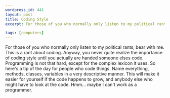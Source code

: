 ```yaml
--- 
wordpress_id: 441
layout: post
title: Coding Style
excerpt: For those of you who normally only listen to my political rants, bear with me.  This is a rant about coding.  Anyway, you never quite realize the importance of coding style until you actually are handed someone elses code.  Programming is not that hard, except for the complex lexicon it uses.  So here's a tip of the day for people who code things.  Name everything, methods, classes, variables in a very descriptive manner.  This will make it easier for yourself if the code happens to grow, and anybody else who might have to look at the code.  Hmm... maybe I can't work as a programmer.

tags: [computers]
---
```


For those of you who normally only listen to my political rants, bear with me.  This is a rant about coding.  Anyway, you never quite realize the importance of coding style until you actually are handed someone elses code.  Programming is not that hard, except for the complex lexicon it uses.  So here's a tip of the day for people who code things.  Name everything, methods, classes, variables in a very descriptive manner.  This will make it easier for yourself if the code happens to grow, and anybody else who might have to look at the code.  Hmm... maybe I can't work as a programmer.
